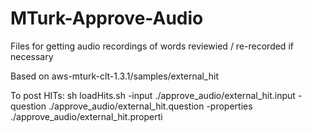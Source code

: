MTurk-Approve-Audio
======================

Files for getting audio recordings of words reviewied / re-recorded if necessary

Based on aws-mturk-clt-1.3.1/samples/external_hit

To post HITs:
sh loadHits.sh -input ./approve_audio/external_hit.input -question ./approve_audio/external_hit.question -properties ./approve_audio/external_hit.properti
